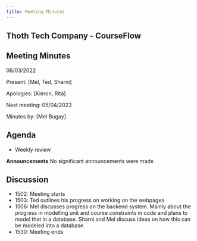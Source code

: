 ```yaml
---
title: Meeting Minutes
---
```


## Thoth Tech Company - CourseFlow

## Meeting Minutes

06/03/2022

Present: [Mel, Ted, Sharni]

Apologies: [Kieron, Rita]

Next meeting: 05/04/2023

Minutes by: [Mel Bugay]

## Agenda

- Weekly review

**Announcements** No significant announcements were made

## Discussion

- 1502: Meeting starts
- 1503: Ted outlines his progress on working on the webpages
- 1506: Mel discusses progress on the backend system. Mainly about the progress in modelling unit
  and course constraints in code and plans to model that in a database. Sharni and Mel discuss ideas
  on how this can be modeled into a database.
- 1530: Meeting ends
